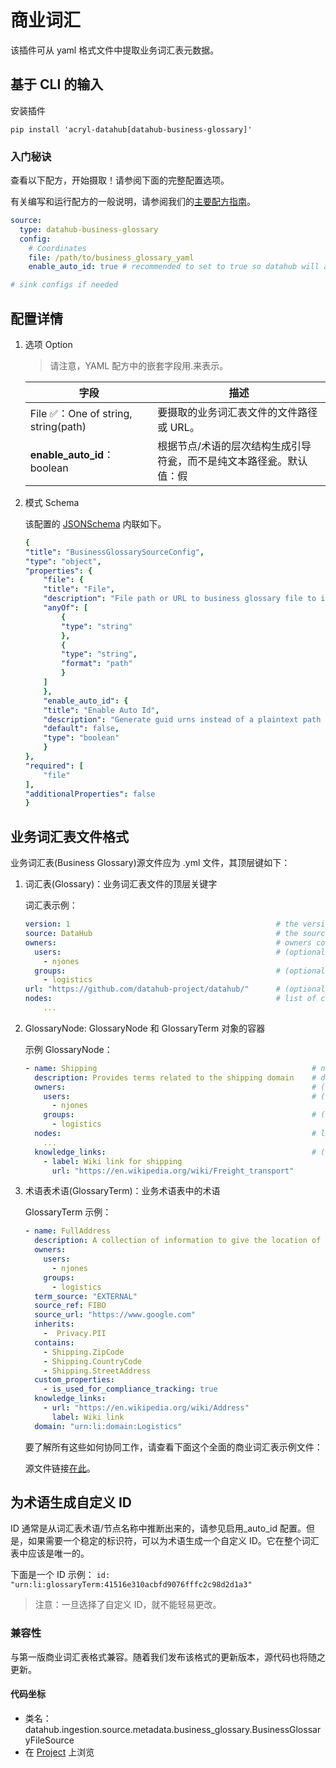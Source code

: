 # 商业词汇

该插件可从 yaml 格式文件中提取业务词汇表元数据。

## 基于 CLI 的输入

安装插件

`pip install 'acryl-datahub[datahub-business-glossary]'`

### 入门秘诀

查看以下配方，开始摄取！请参阅下面的完整配置选项。

有关编写和运行配方的一般说明，请参阅我们的[主要配方指南](https://datahubproject.io/docs/metadata-ingestion#recipes)。

```yaml
source:
  type: datahub-business-glossary
  config:
    # Coordinates
    file: /path/to/business_glossary_yaml
    enable_auto_id: true # recommended to set to true so datahub will auto-generate guids from your term names

# sink configs if needed
```

## 配置详情

1. 选项 Option

    > 请注意，YAML 配方中的嵌套字段用.来表示。

    |字段|描述|
    |-|-|
    |File ✅：One of string, string(path)|要摄取的业务词汇表文件的文件路径或 URL。|
    |**enable_auto_id**：boolean|根据节点/术语的层次结构生成引导符瓮，而不是纯文本路径瓮。默认值：假|

2. 模式 Schema

    该配置的 [JSONSchema](https://json-schema.org/) 内联如下。

    ```yaml
    {
    "title": "BusinessGlossarySourceConfig",
    "type": "object",
    "properties": {
        "file": {
        "title": "File",
        "description": "File path or URL to business glossary file to ingest.",
        "anyOf": [
            {
            "type": "string"
            },
            {
            "type": "string",
            "format": "path"
            }
        ]
        },
        "enable_auto_id": {
        "title": "Enable Auto Id",
        "description": "Generate guid urns instead of a plaintext path urn with the node/term's hierarchy.",
        "default": false,
        "type": "boolean"
        }
    },
    "required": [
        "file"
    ],
    "additionalProperties": false
    }
    ```

## 业务词汇表文件格式

业务词汇表(Business Glossary)源文件应为 .yml 文件，其顶层键如下：

1. 词汇表(Glossary)：业务词汇表文件的顶层关键字

    词汇表示例：

    ```yml
    version: 1                                              # the version of business glossary file config the config conforms to. Currently the only version released is `1`.
    source: DataHub                                         # the source format of the terms. Currently only supports `DataHub`
    owners:                                                 # owners contains two nested fields
      users:                                                # (optional) a list of user IDs
        - njones
      groups:                                               # (optional) a list of group IDs
        - logistics
    url: "https://github.com/datahub-project/datahub/"      # (optional) external url pointing to where the glossary is defined externally, if applicable
    nodes:                                                  # list of child **GlossaryNode** objects. See **GlossaryNode** section below
        ...
    ```

2. GlossaryNode: GlossaryNode 和 GlossaryTerm 对象的容器

    示例 GlossaryNode：

    ```yml
    - name: Shipping                                                # name of the node
      description: Provides terms related to the shipping domain    # description of the node
      owners:                                                       # (optional) owners contains 2 nested fields
        users:                                                      # (optional) a list of user IDs
          - njones
        groups:                                                     # (optional) a  list of group IDs
          - logistics
      nodes:                                                        # list of child **GlossaryNode** objects
        ...
      knowledge_links:                                              # (optional) list of **KnowledgeCard** objects
        - label: Wiki link for shipping
          url: "https://en.wikipedia.org/wiki/Freight_transport"
    ```

3. 术语表术语(GlossaryTerm)：业务术语表中的术语

    GlossaryTerm 示例：

    ```yml
    - name: FullAddress                                                          # name of the term
      description: A collection of information to give the location of a building or plot of land.    # description of the term
      owners:                                                                   # (optional) owners contains 2 nested fields
        users:                                                                  # (optional) a list of user IDs
          - njones
        groups:                                                                 # (optional) a  list of group IDs
          - logistics
      term_source: "EXTERNAL"                                                   # one of `EXTERNAL` or `INTERNAL`. Whether the term is coming from an external glossary or one defined in your organization.
      source_ref: FIBO                                                          # (optional) if external, what is the name of the source the glossary term is coming from?
      source_url: "https://www.google.com"                                      # (optional) if external, what is the url of the source definition?
      inherits:                                                                 # (optional) list of **GlossaryTerm** that this term inherits from
        -  Privacy.PII
      contains:                                                                 # (optional) a list of **GlossaryTerm** that this term contains
        - Shipping.ZipCode
        - Shipping.CountryCode
        - Shipping.StreetAddress
      custom_properties:                                                        # (optional) a map of key/value pairs of arbitrary custom properties
        - is_used_for_compliance_tracking: true
      knowledge_links:                                                          # (optional) a list of **KnowledgeCard** related to this term. These appear as links on the glossary node's page
        - url: "https://en.wikipedia.org/wiki/Address"
          label: Wiki link
      domain: "urn:li:domain:Logistics"                                            # (optional) domain name or domain urn
    ```

    要了解所有这些如何协同工作，请查看下面这个全面的商业词汇表示例文件：

    源文件链接[在此](../../metadata-ingestion/examples/bootstrap_data/business_glossary.yml)。

## 为术语生成自定义 ID

ID 通常是从词汇表术语/节点名称中推断出来的，请参见启用_auto_id 配置。但是，如果需要一个稳定的标识符，可以为术语生成一个自定义 ID。它在整个词汇表中应该是唯一的。

下面是一个 ID 示例： `id: "urn:li:glossaryTerm:41516e310acbfd9076fffc2c98d2d1a3"`

> 注意：一旦选择了自定义 ID，就不能轻易更改。

### 兼容性

与第一版商业词汇表格式兼容。随着我们发布该格式的更新版本，源代码也将随之更新。

#### 代码坐标

- 类名：datahub.ingestion.source.metadata.business_glossary.BusinessGlossaryFileSource
- 在 [Project](../../metadata-ingestion/src/datahub/ingestion/source/metadata/business_glossary.py) 上浏览
